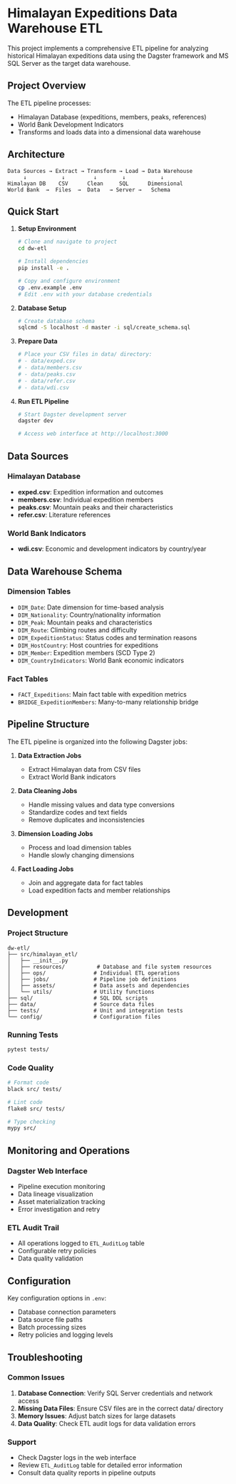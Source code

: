 # Himalayan Expeditions Data Warehouse ETL

This project implements a comprehensive ETL pipeline for analyzing historical Himalayan expeditions data using the Dagster framework and MS SQL Server as the target data warehouse.

## Project Overview

The ETL pipeline processes:
- Himalayan Database (expeditions, members, peaks, references)
- World Bank Development Indicators
- Transforms and loads data into a dimensional data warehouse

## Architecture

```
Data Sources → Extract → Transform → Load → Data Warehouse
     ↓           ↓         ↓        ↓           ↓
Himalayan DB    CSV      Clean     SQL      Dimensional
World Bank  →  Files  →  Data   → Server →   Schema
```

## Quick Start

1. **Setup Environment**
   ```bash
   # Clone and navigate to project
   cd dw-etl
   
   # Install dependencies
   pip install -e .
   
   # Copy and configure environment
   cp .env.example .env
   # Edit .env with your database credentials
   ```

2. **Database Setup**
   ```bash
   # Create database schema
   sqlcmd -S localhost -d master -i sql/create_schema.sql
   ```

3. **Prepare Data**
   ```bash
   # Place your CSV files in data/ directory:
   # - data/exped.csv
   # - data/members.csv
   # - data/peaks.csv
   # - data/refer.csv
   # - data/wdi.csv
   ```

4. **Run ETL Pipeline**
   ```bash
   # Start Dagster development server
   dagster dev
   
   # Access web interface at http://localhost:3000
   ```

## Data Sources

### Himalayan Database
- **exped.csv**: Expedition information and outcomes
- **members.csv**: Individual expedition members
- **peaks.csv**: Mountain peaks and their characteristics
- **refer.csv**: Literature references

### World Bank Indicators
- **wdi.csv**: Economic and development indicators by country/year

## Data Warehouse Schema

### Dimension Tables
- `DIM_Date`: Date dimension for time-based analysis
- `DIM_Nationality`: Country/nationality information
- `DIM_Peak`: Mountain peaks and characteristics
- `DIM_Route`: Climbing routes and difficulty
- `DIM_ExpeditionStatus`: Status codes and termination reasons
- `DIM_HostCountry`: Host countries for expeditions
- `DIM_Member`: Expedition members (SCD Type 2)
- `DIM_CountryIndicators`: World Bank economic indicators

### Fact Tables
- `FACT_Expeditions`: Main fact table with expedition metrics
- `BRIDGE_ExpeditionMembers`: Many-to-many relationship bridge

## Pipeline Structure

The ETL pipeline is organized into the following Dagster jobs:

1. **Data Extraction Jobs**
   - Extract Himalayan data from CSV files
   - Extract World Bank indicators

2. **Data Cleaning Jobs**
   - Handle missing values and data type conversions
   - Standardize codes and text fields
   - Remove duplicates and inconsistencies

3. **Dimension Loading Jobs**
   - Process and load dimension tables
   - Handle slowly changing dimensions

4. **Fact Loading Jobs**
   - Join and aggregate data for fact tables
   - Load expedition facts and member relationships

## Development

### Project Structure
```
dw-etl/
├── src/himalayan_etl/
│   ├── __init__.py
│   ├── resources/          # Database and file system resources
│   ├── ops/               # Individual ETL operations
│   ├── jobs/              # Pipeline job definitions
│   ├── assets/            # Data assets and dependencies
│   └── utils/             # Utility functions
├── sql/                   # SQL DDL scripts
├── data/                  # Source data files
├── tests/                 # Unit and integration tests
└── config/                # Configuration files
```

### Running Tests
```bash
pytest tests/
```

### Code Quality
```bash
# Format code
black src/ tests/

# Lint code
flake8 src/ tests/

# Type checking
mypy src/
```

## Monitoring and Operations

### Dagster Web Interface
- Pipeline execution monitoring
- Data lineage visualization
- Asset materialization tracking
- Error investigation and retry

### ETL Audit Trail
- All operations logged to `ETL_AuditLog` table
- Configurable retry policies
- Data quality validation

## Configuration

Key configuration options in `.env`:
- Database connection parameters
- Data source file paths
- Batch processing sizes
- Retry policies and logging levels

## Troubleshooting

### Common Issues
1. **Database Connection**: Verify SQL Server credentials and network access
2. **Missing Data Files**: Ensure CSV files are in the correct data/ directory
3. **Memory Issues**: Adjust batch sizes for large datasets
4. **Data Quality**: Check ETL audit logs for data validation errors

### Support
- Check Dagster logs in the web interface
- Review `ETL_AuditLog` table for detailed error information
- Consult data quality reports in pipeline outputs
